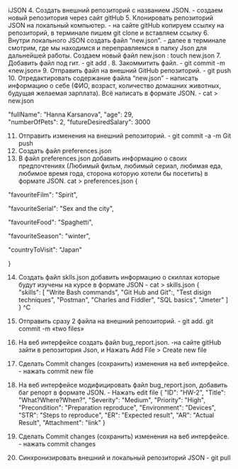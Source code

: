 iJSON
 4. Создать внешний репозиторий c названием JSON. - создаем новый репозитория через сайт gitHub
 5. Клонировать репозиторий JSON на локальный компьютер. - на сайте gitHub копируем ссылку на репозиторий,  в терминале пишем git clone и вставляем ссылку 
 6. Внутри локального JSON создать файл “new.json”. - далее в терминале смотрим, где мы находимся и переправляемся в папку Json для дальнейшей работы. Создаем новый файл new.json : touch new.json
 7. Добавить файл под гит. - git add .
 8. Закоммитить файл. - git commit -m «new.json»
 9. Отправить файл на внешний GitHub репозиторий. - git push
 10. Отредактировать содержание файла “new.json” - написать информацию о себе (ФИО, возраст, количество домашних животных, будущая желаемая зарплата). Всё написать в формате JSON. - cat > new.json

"fullName": "Hanna Karsanova",
"age": 29,  
"numberOfPets": 2,
"futureDesiredSalary": 3000

 11. Отправить изменения на внешний репозиторий. - git commit -a -m 
Git push
 12. Создать файл preferences.json
 13. В файл preferences.json добавить информацию о своих предпочтениях (Любимый фильм, любимый сериал, любимая еда, любимое время года, сторона которую хотели бы посетить) в формате JSON.
 cat > preferences.json
{

"favouriteFilm": "Spirit",

"favouriteSerial": "Sex and the city",

"favouriteFood": "Spaghetti",

"favouriteSeason": "winter",

"countryToVisit": "Japan"

}


 14. Создать файл sklls.json добавить информацию о скиллах которые будут изучены на курсе в формате JSON - cat > skills.json
{      
"skills": [
"Write Bash commands",
"Git Hub and Git":,
"Test disign techniques",
"Postman",
"Charles and Fiddler",
"SQL basics",
"Jmeter"
]
}
^C

 15. Отправить сразу 2 файла на внешний репозиторий.  - git add.
											       git commit -m «two files»
 16. На веб интерфейсе создать файл bug_report.json. -на сайте gitHub зайти в репозитория Json, и Нажать Add File > Create new file
 17. Сделать Commit changes (сохранить) изменения на веб интерфейсе. - нажать commit new file
 18. На веб интерфейсе модифицировать файл bug_report.json, добавить баг репорт в формате JSON. - Нажать edit file
{
"ID": "HW-2",
"Title": "What?Where?When?",
"Severity": "Medium",
"Priority": "High", 
"Precondition": "Preparation reproduce",
"Environment": "Devices",
"STR": "Steps to reproduce",
"ER": "Expected result",
"AR": "Actual Result",
"Attachment": "link"
}
 19. Сделать Commit changes (сохранить) изменения на веб интерфейсе. - нажать commit changes
 20. Синхронизировать внешний и локальный репозиторий JSON -  git pull
